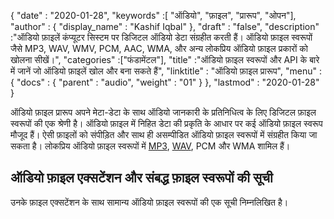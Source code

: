 {
  "date" : "2020-01-28",
  "keywords" :[ "ऑडियो", "फ़ाइल", "प्रारूप", "ओपन"],
  "author" : {
    "display_name" : "Kashif Iqbal"
},
  "draft" : "false",
  "description" :"ऑडियो फ़ाइलें कंप्यूटर सिस्टम पर डिजिटल ऑडियो डेटा संग्रहीत करती हैं। ऑडियो फ़ाइल स्वरूपों जैसे MP3, WAV, WMV, PCM, AAC, WMA, और अन्य लोकप्रिय ऑडियो फ़ाइल प्रकारों को खोलना सीखें।",
  "categories" :["फंडामेंटल"],
  "title" :"ऑडियो फ़ाइल स्वरूपों और API के बारे में जानें जो ऑडियो फ़ाइलें खोल और बना सकते हैं",
  "linktitle" : "ऑडियो फ़ाइल प्रारूप",
  "menu" : {
    "docs" : {
      "parent" : "audio",
      "weight" : "01"
}
},
  "lastmod" : "2020-01-28"
}


ऑडियो फ़ाइल प्रारूप अपने मेटा-डेटा के साथ ऑडियो जानकारी के प्रतिनिधित्व के लिए डिजिटल फ़ाइल स्वरूपों की एक श्रेणी है। ऑडियो फ़ाइल में निहित डेटा की प्रकृति के आधार पर कई ऑडियो फ़ाइल स्वरूप मौजूद हैं। ऐसी फ़ाइलों को संपीड़ित और साथ ही असम्पीडित ऑडियो फ़ाइल स्वरूपों में संग्रहीत किया जा सकता है। लोकप्रिय ऑडियो फ़ाइल स्वरूपों में [MP3](/hi/audio/mp3/), [WAV](/hi/audio/wav/), PCM और WMA शामिल हैं।

## ऑडियो फ़ाइल एक्सटेंशन और संबद्ध फ़ाइल स्वरूपों की सूची

उनके फ़ाइल एक्सटेंशन के साथ सामान्य ऑडियो फ़ाइल स्वरूपों की एक सूची निम्नलिखित है।

